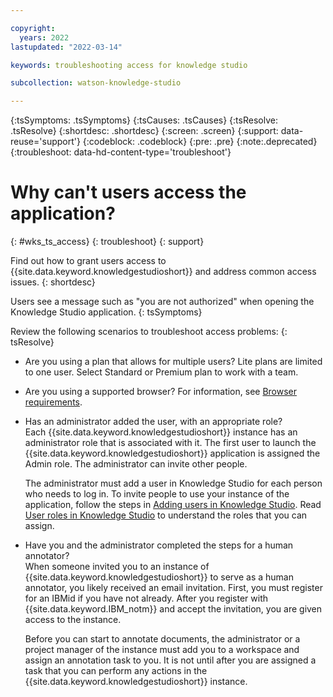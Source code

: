 ```yaml
---

copyright:
  years: 2022
lastupdated: "2022-03-14"

keywords: troubleshooting access for knowledge studio

subcollection: watson-knowledge-studio

---
```


{:tsSymptoms: .tsSymptoms}
{:tsCauses: .tsCauses}
{:tsResolve: .tsResolve}
{:shortdesc: .shortdesc}
{:screen: .screen}
{:support: data-reuse='support'}
{:codeblock: .codeblock}
{:pre: .pre}
{:note:.deprecated}
{:troubleshoot: data-hd-content-type='troubleshoot'}

<!-- You must add the troubleshoot content type in your attribute definitions AND on a new line under each troubleshooting topic H1 ID. -->

# Why can't users access the application?
{: #wks_ts_access}
{: troubleshoot}
{: support}

Find out how to grant users access to {{site.data.keyword.knowledgestudioshort}} and address common access issues.
{: shortdesc}

Users see a message such as "you are not authorized" when opening the Knowledge Studio application.
{: tsSymptoms}

Review the following scenarios to troubleshoot access problems:
{: tsResolve}
* Are you using a plan that allows for multiple users? Lite plans are limited to one user.  Select Standard or Premium plan to work with a team.

* Are you using a supported browser? For information, see [Browser requirements](/docs/watson-knowledge-studio?topic=watson-knowledge-studio-system-requirements).

* Has an administrator added the user, with an appropriate role?  
  Each {{site.data.keyword.knowledgestudioshort}} instance has an administrator role that is associated with it. The first user to launch the {{site.data.keyword.knowledgestudioshort}} application is assigned the Admin role. The administrator can invite other people.

  The administrator must add a user in Knowledge Studio for each person who needs to log in. To invite people to use your instance of the application, follow the steps in [Adding users in Knowledge Studio](/docs/watson-knowledge-studio?topic=watson-knowledge-studio-team#team-add).  Read [User roles in Knowledge Studio](/docs/watson-knowledge-studio?topic=watson-knowledge-studio-roles) to understand the roles that you can assign.

* Have you and the administrator completed the steps for a human annotator?  
   When someone invited you to an instance of {{site.data.keyword.knowledgestudioshort}} to serve as a human annotator, you likely received an email invitation. First, you must register for an IBMid if you have not already. After you register with {{site.data.keyword.IBM_notm}} and accept the invitation, you are given access to the instance.

   Before you can start to annotate documents, the administrator or a project manager of the instance must add you to a workspace and assign an annotation task to you. It is not until after you are assigned a task that you can perform any actions in the {{site.data.keyword.knowledgestudioshort}} instance.
  
